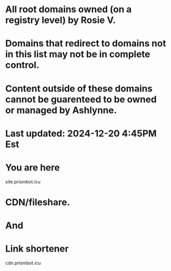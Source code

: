 # All root domains owned (on a registry level) by Rosie V.
# Domains that redirect to domains not in this list may not be in complete control.
# Content outside of these domains cannot be guarenteed to be owned or managed by Ashlynne.

# Last updated: 2024-12-20 4:45PM Est

# You are here
site.prismbot.icu

# CDN/fileshare.
# And
# Link shortener
cdn.prismbot.icu
